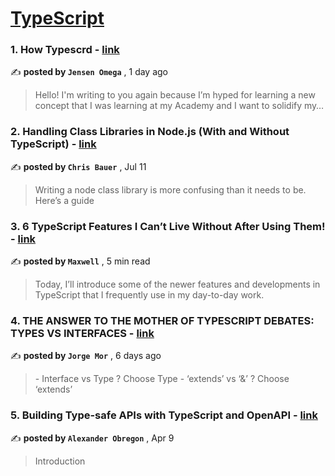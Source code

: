 
<h1><a href=https://medium.com/tag/typescript-tips/recommended target="_blank" rel="noopener noreferrer">TypeScript</a></h1>
<h3>1. How Typescrd - <a href=https://medium.com/@omega90ej/how-typescrd-cc976064d0d6?source=tag_recommended_feed---------0-84----------typescript_tips----------63103163_3b35_48fc_9658_191c8e005dad------- target="_blank" rel="noopener noreferrer">link</a></h3>

✍️ **posted by `Jensen Omega`** <date> , 1 day ago</date>

<blockquote>Hello! I'm writing to you again because I’m hyped for learning a new concept that I was learning at my Academy and I want to solidify my…</blockquote>

<h3>2. Handling Class Libraries in Node.js (With and Without TypeScript) - <a href=https://medium.com/better-programming/handling-class-libraries-in-node-js-with-and-without-typescript-39b73b2186b6?source=tag_recommended_feed---------1-107----------typescript_tips----------63103163_3b35_48fc_9658_191c8e005dad------- target="_blank" rel="noopener noreferrer">link</a></h3>

✍️ **posted by `Chris Bauer`** <date> , Jul 11</date>

<blockquote>Writing a node class library is more confusing than it needs to be. Here’s a guide</blockquote>

<h3>3. 6 TypeScript Features I Can’t Live Without After Using Them! - <a href=https://medium.com/javascript-in-plain-english/6-typescript-features-i-cant-live-without-after-using-them-1d7feab33922?source=tag_recommended_feed---------2-85----------typescript_tips----------63103163_3b35_48fc_9658_191c8e005dad------- target="_blank" rel="noopener noreferrer">link</a></h3>

✍️ **posted by `Maxwell`** <date> , 5 min read</date>

<blockquote>Today, I’ll introduce some of the newer features and developments in TypeScript that I frequently use in my day-to-day work.</blockquote>

<h3>4. THE ANSWER TO THE MOTHER OF TYPESCRIPT DEBATES: TYPES VS INTERFACES - <a href=https://medium.com/@imgeorgemor/the-answer-to-the-mother-of-typescript-debates-types-vs-interfaces-d503057738ea?source=tag_recommended_feed---------3-84----------typescript_tips----------63103163_3b35_48fc_9658_191c8e005dad------- target="_blank" rel="noopener noreferrer">link</a></h3>

✍️ **posted by `Jorge Mor`** <date> , 6 days ago</date>

<blockquote>- Interface vs Type ? Choose Type
- ‘extends’ vs ‘&’ ? Choose ‘extends’</blockquote>

<h3>5. Building Type-safe APIs with TypeScript and OpenAPI - <a href=https://medium.com/@AlexanderObregon/building-type-safe-apis-with-typescript-and-openapi-1f78b4b94ee4?source=tag_recommended_feed---------4-85----------typescript_tips----------63103163_3b35_48fc_9658_191c8e005dad------- target="_blank" rel="noopener noreferrer">link</a></h3>

✍️ **posted by `Alexander Obregon`** <date> , Apr 9</date>

<blockquote>Introduction</blockquote>

